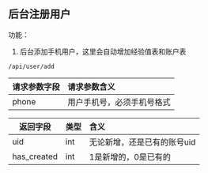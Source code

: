 
## 后台注册用户

功能：

1. 后台添加手机用户，这里会自动增加经验值表和账户表

~~~
/api/user/add
~~~

| 请求参数字段        | 请求参数含义  |
| -------- |:------|
|phone|用户手机号，必须手机号格式|


| 返回字段        | 类型 |含义  |
| -------- |:------|:------|
| uid  | int | 无论新增，还是已有的账号uid |
| has_created | int | 1是新增的，0是已有的 |





